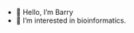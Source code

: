 - 👋 Hello, I’m Barry
- 👀 I’m interested in bioinformatics.

<!---
yangqimeng99/yangqimeng99 is a ✨ special ✨ repository because its `README.md` (this file) appears on your GitHub profile.
You can click the Preview link to take a look at your changes.
--->
